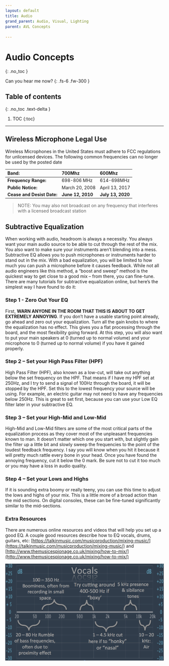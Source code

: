 ```yaml
---
layout: default
title: Audio
grand_parent: Audio, Visual, Lighting
parent: AVL Concepts

---
```

# Audio Concepts
{: .no_toc }

Can you hear me now?
{: .fs-6 .fw-300 }

## Table of contents
{: .no_toc .text-delta }

1. TOC
{:toc}

---
## Wireless Microphone Legal Use

Wireless Microphones in the United States must adhere to FCC regulations for unlicensed devices. The following common frequencies can no longer be used by the posted date

| **Band:** | 700Mhz | 600Mhz |
| :--- | :--- | :--- |
| **Frequency Range:** | 698-806 MHz | 614-698MHz |
| **Public Notice:** | March 20, 2008 | April 13, 2017 |
| **Cease and Desist Date:** | **June 12, 2010** | **July 13, 2020** |

> NOTE: You may also not broadcast on any frequency that interferes with a licensed broadcast station

## Subtractive Equalization

When working with audio, headroom is always a necessity. You always want your main audio source to be able to cut through the rest of the mix. You also want to make sure your instruments aren’t blending into a mess. Subtractive EQ allows you to push microphones or instruments harder to stand out in the mix. With a bad equalization, you will be limited to how much you can push a microphone before it causes feedback. While not all audio engineers like this method, a “boost and sweep” method is the quickest way to get close to a good mix – from there, you can fine-tune. There are many tutorials for subtractive equalization online, but here’s the simplest way I have found to do it:

### Step 1 - Zero Out Your EQ

First, **WARN ANYONE IN THE ROOM THAT THIS IS ABOUT TO GET EXTREMELY ANNOYING**. If you don’t have a usable starting point already, go ahead and zero out your equalization. Turn all the gain knobs to where the equalization has no effect. This gives you a flat processing through the board, and the most flexibility going forward. At this step, you will also want to put your main speakers at 0 \(turned up to normal volume\) and your microphone to 0 \(turned up to normal volume\) if you have it gained properly.

### Step 2 – Set your High Pass Filter \(HPF\)

High Pass Filter \(HPF\), also known as a low-cut, will take out anything below the set frequency on the HPF. That means if I have my HPF set at 250Hz, and I try to send a signal of 100Hz through the board, it will be stopped by the HPF. Set this to the lowest frequency your source will be using. For example, an electric guitar may not need to have any frequencies below 250Hz. This is great to set first, because you can use your Low EQ filter later in your subtractive EQ.

### Step 3 – Set your High-Mid and Low-Mid

High-Mid and Low-Mid filters are some of the most critical parts of the equalization process as they cover most of the unpleasant frequencies known to man. It doesn’t matter which one you start with, but slightly gain the filter up a little bit and slowly sweep the frequencies to the point of the loudest feedback frequency. I say you will know when you hit it because it will pretty much rattle every bone in your head. Once you have found the annoying frequency, cut it below the 0 mark. Be sure not to cut it too much or you may have a loss in audio quality.

### Step 4 – Set your Lows and Highs

If it is sounding extra boomy or really teeny, you can use this time to adjust the lows and highs of your mix. This is a little more of a broad action than the mid sections. On digital consoles, these can be fine-tuned significantly similar to the mid-sections.

### Extra Resources

There are numerous online resources and videos that will help you set up a good EQ. A couple good resources describe how to EQ vocals, drums, guitars, etc: [https://talkinmusic.com/musicproduction/mixing-music/](https://talkinmusic.com/musicproduction/mixing-music/) and [http://www.themusicespionage.co.uk/mixing/how-to-mix/](http://www.themusicespionage.co.uk/mixing/how-to-mix/)

![](/assets/avl-equalize.png)

